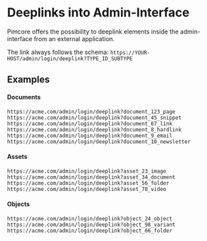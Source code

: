 # Deeplinks into Admin-Interface 

Pimcore offers the possibility to deeplink elements inside the admin-interface from an external application. 
  
The link always follows the schema: `https://YOUR-HOST/admin/login/deeplink?TYPE_ID_SUBTYPE` 

## Examples 

#### Documents 
```text
https://acme.com/admin/login/deeplink?document_123_page 
https://acme.com/admin/login/deeplink?document_45_snippet 
https://acme.com/admin/login/deeplink?document_67_link 
https://acme.com/admin/login/deeplink?document_8_hardlink 
https://acme.com/admin/login/deeplink?document_9_email 
https://acme.com/admin/login/deeplink?document_10_newsletter 
```

#### Assets 
```text
https://acme.com/admin/login/deeplink?asset_23_image 
https://acme.com/admin/login/deeplink?asset_34_document
https://acme.com/admin/login/deeplink?asset_56_folder
https://acme.com/admin/login/deeplink?asset_78_video
```

#### Objects 
```text
https://acme.com/admin/login/deeplink?object_24_object 
https://acme.com/admin/login/deeplink?object_98_variant 
https://acme.com/admin/login/deeplink?object_66_folder
```

